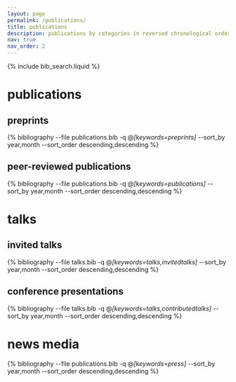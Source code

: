 ```yaml
---
layout: page
permalink: /publications/
title: publications
description: publications by categories in reversed chronological order. generated by jekyll-scholar.
nav: true
nav_order: 2
---
```


<!-- _pages/publications.md -->

<!-- Bibsearch Feature -->

{% include bib_search.liquid %}

<div class="publications">

<h1>publications</h1>

<h2>preprints</h2>

{% bibliography --file publications.bib -q @*[keywords=preprints]* --sort_by year,month --sort_order descending,descending %}

<h2>peer-reviewed publications</h2>

{% bibliography --file publications.bib -q @*[keywords=publications]* --sort_by year,month --sort_order descending,descending %}

<h1>talks</h1>

<h2>invited talks</h2>

{% bibliography --file talks.bib -q @*[keywords=talks,invitedtalks]* --sort_by year,month --sort_order descending,descending %}

<h2>conference presentations</h2>

{% bibliography --file talks.bib -q @*[keywords=talks,contributedtalks]* --sort_by year,month --sort_order descending,descending %}

<h1>news media</h1>

{% bibliography --file publications.bib -q @*[keywords=press]* --sort_by year,month --sort_order descending,descending %}

</div>
